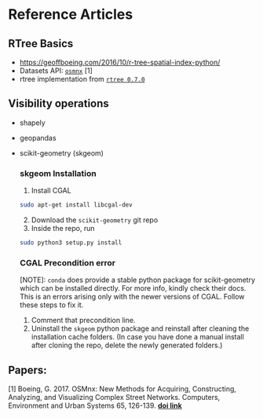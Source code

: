 # Reference Articles

## RTree Basics

- https://geoffboeing.com/2016/10/r-tree-spatial-index-python/
- Datasets API: [`osmnx`](https://osmnx.readthedocs.io/en/stable/index.html) [1]
- rtree implementation from [`rtree 0.7.0`](https://toblerity.org/rtree/index.html#)

## Visibility operations

- shapely
- geopandas
- scikit-geometry (skgeom)

    ### skgeom Installation
    1. Install CGAL
    ```bash
    sudo apt-get install libcgal-dev
    ```
    2. Download the `scikit-geometry` git repo
    3. Inside the repo, run
    ```bash
    sudo python3 setup.py install
    ```

    ### CGAL Precondition error

    [NOTE]: `conda` does provide a stable python package for scikit-geometry which can be installed directly. For more info, kindly check their docs.
    This is an errors arising only with the newer versions of CGAL. Follow these steps to fix it.
    1. Comment that precondition line.
    2. Uninstall the `skgeom` python package and reinstall after cleaning the installation cache folders.
    (In case you have done a manual install after cloning the repo, delete the newly generated folders.)

## Papers:

[1] Boeing, G. 2017. OSMnx: New Methods for Acquiring, Constructing, Analyzing, and Visualizing Complex Street Networks. Computers, Environment and Urban Systems 65, 126-139. **[doi link](doi:10.1016/j.compenvurbsys.2017.05.004)**